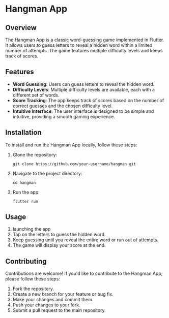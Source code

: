 # Hangman App

## Overview

The Hangman App is a classic word-guessing game implemented in Flutter. It allows users to guess letters to reveal a hidden word within a limited number of attempts. The game features multiple difficulty levels and keeps track of scores.

## Features

- **Word Guessing**: Users can guess letters to reveal the hidden word.
- **Difficulty Levels**: Multiple difficulty levels are available, each with a different set of words.
- **Score Tracking**: The app keeps track of scores based on the number of correct guesses and the chosen difficulty level.
- **Intuitive Interface**: The user interface is designed to be simple and intuitive, providing a smooth gaming experience.

## Installation

To install and run the Hangman App locally, follow these steps:

1. Clone the repository:

   ```
   git clone https://github.com/your-username/hangman.git
   ```

2. Navigate to the project directory:

   ```
   cd hangman
   ```

3. Run the app:

   ```
   flutter run
   ```

## Usage

1. launching the app 
2. Tap on the letters to guess the hidden word.
3. Keep guessing until you reveal the entire word or run out of attempts.
4. The game will display your score at the end.

## Contributing

Contributions are welcome! If you'd like to contribute to the Hangman App, please follow these steps:

1. Fork the repository.
2. Create a new branch for your feature or bug fix.
3. Make your changes and commit them.
4. Push your changes to your fork.
5. Submit a pull request to the main repository.
